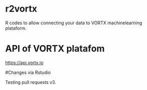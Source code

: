 # r2vortx
R codes to allow connecting your data to VORTX machinelearning plataform. 


# API of VORTX platafom 
https://api.vortx.io 



#Changes via Rstudio

Testing pull requests v3.

